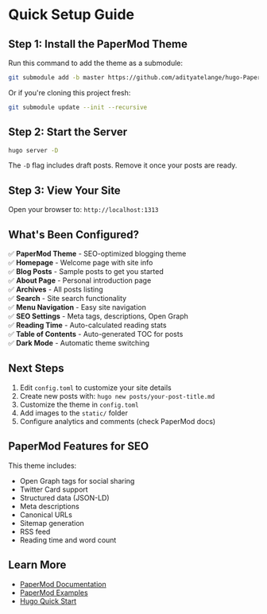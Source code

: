 # Quick Setup Guide

## Step 1: Install the PaperMod Theme

Run this command to add the theme as a submodule:

```bash
git submodule add -b master https://github.com/adityatelange/hugo-PaperMod.git themes/PaperMod
```

Or if you're cloning this project fresh:

```bash
git submodule update --init --recursive
```

## Step 2: Start the Server

```bash
hugo server -D
```

The `-D` flag includes draft posts. Remove it once your posts are ready.

## Step 3: View Your Site

Open your browser to: `http://localhost:1313`

## What's Been Configured?

✅ **PaperMod Theme** - SEO-optimized blogging theme  
✅ **Homepage** - Welcome page with site info  
✅ **Blog Posts** - Sample posts to get you started  
✅ **About Page** - Personal introduction page  
✅ **Archives** - All posts listing  
✅ **Search** - Site search functionality  
✅ **Menu Navigation** - Easy site navigation  
✅ **SEO Settings** - Meta tags, descriptions, Open Graph  
✅ **Reading Time** - Auto-calculated reading stats  
✅ **Table of Contents** - Auto-generated TOC for posts  
✅ **Dark Mode** - Automatic theme switching  

## Next Steps

1. Edit `config.toml` to customize your site details
2. Create new posts with: `hugo new posts/your-post-title.md`
3. Customize the theme in `config.toml`
4. Add images to the `static/` folder
5. Configure analytics and comments (check PaperMod docs)

## PaperMod Features for SEO

This theme includes:
- Open Graph tags for social sharing
- Twitter Card support
- Structured data (JSON-LD)
- Meta descriptions
- Canonical URLs
- Sitemap generation
- RSS feed
- Reading time and word count

## Learn More

- [PaperMod Documentation](https://github.com/adityatelange/hugo-PaperMod/wiki)
- [PaperMod Examples](https://adityatelange.github.io/hugo-PaperMod/)
- [Hugo Quick Start](https://gohugo.io/getting-started/quick-start/)

